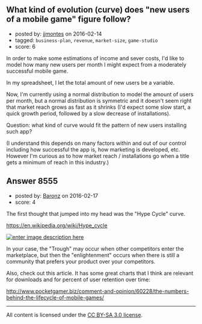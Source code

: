 ## What kind of evolution (curve) does "new users of a mobile game" figure follow?

- posted by: [jjmontes](https://stackexchange.com/users/173152/jjmontes) on 2016-02-14
- tagged: `business-plan`, `revenue`, `market-size`, `game-studio`
- score: 6

<p>In order to make some estimations of income and sever costs, I'd like to model how many new users per month I might expect from a moderately successful mobile game.</p>

<p>In my spreadsheet, I let the total amount of new users be a variable.</p>

<p>Now, I'm currently using a normal distribution to model the amount of users per month, but a normal distribution is symmetric and it doesn't seem right that market reach grows as fast as it shrinks (I'd expect some slow start, a quick growth period, followed by a slow decrease of installations).</p>

<p>Question: what kind of curve would fit the pattern of new users installing such app?</p>

<p>(I understand this depends on many factors within and out of our control including how successful the app is, how marketing is developed, etc. However I'm curious as to how market reach / installations go when a title gets a minimum of reach in this industry.)</p>



## Answer 8555

- posted by: [Baronz](https://stackexchange.com/users/7281676/baronz) on 2016-02-17
- score: 4

<p>The first thought that jumped into my head was the "Hype Cycle" curve.</p>

<p><a href="https://en.wikipedia.org/wiki/Hype_cycle" rel="nofollow noreferrer">https://en.wikipedia.org/wiki/Hype_cycle</a></p>

<p><a href="https://i.stack.imgur.com/hFXTN.png" rel="nofollow noreferrer"><img src="https://i.stack.imgur.com/hFXTN.png" alt="enter image description here"></a></p>

<p>In your case, the "Trough" may occur when other competitors enter the marketplace, but then the "enlightenment" occurs when there is still a community that prefers your product over your competitors.</p>

<p>Also, check out this article.  It has some great charts that I think are relevant for downloads and for percent of user retention over time:</p>

<p><a href="http://www.pocketgamer.biz/comment-and-opinion/60228/the-numbers-behind-the-lifecycle-of-mobile-games/" rel="nofollow noreferrer">http://www.pocketgamer.biz/comment-and-opinion/60228/the-numbers-behind-the-lifecycle-of-mobile-games/</a></p>




---

All content is licensed under the [CC BY-SA 3.0 license](https://creativecommons.org/licenses/by-sa/3.0/).

